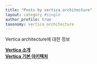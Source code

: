 ```yaml
---
title: "Posts by vertica architecture"
layout: category #single 
author_profile: true
taxonomy: vertica_architecture
---
```

Vertica architecture에 대한 정보


**[Vertica 소개](/vertica_architecture/Vertica_architecture_1000/)**  
**[Vertica 기본 아키텍처](/vertica_architecture/Vertica_architecture_1010/)**  



